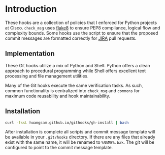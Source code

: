 # Introduction

These hooks are a collection of policies that I enforced for Python projects at Cisco. `check_msg` uses [flake8](https://pypi.python.org/pypi/flake8) to ensure PEP8 compliance, logical flow and complexity bounds. Some hooks use the script to ensure that the proposed commit messages are formatted correctly for [JIRA](https://www.atlassian.com/software/jira) pull requests.

## Implementation

These Git hooks utilize a mix of Python and Shell. Python offers a clean approach to procedural programming while Shell offers excellent text processing and file management utilities.

Many of the Git hooks execute the same verification tasks. As such, common functionality is centralized into `check_msg` and `commons` for maximum code reusability and hook maintainability.

## Installation

```bash
curl -fssL huangsam.github.io/githooks/gh-install | bash
```

After installation is complete all scripts and commit message template will be available in your `.git/hooks` directory. If there are any files that already exist with the same name, it will be renamed to `%NAME%.bak`. The git will be configured to point to the commit message template.
